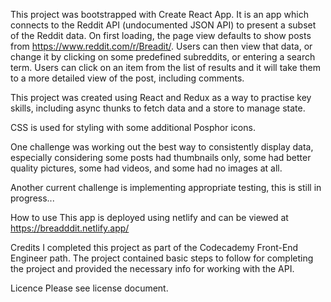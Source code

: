 This project was bootstrapped with Create React App. It is an app which connects to the Reddit API (undocumented JSON API) to present a subset of the Reddit data. On first loading, the page view defaults to show posts from https://www.reddit.com/r/Breadit/. Users can then view that data, or change it by clicking on some predefined subreddits, or entering a search term. Users can click on an item from the list of results and it will take them to a more detailed view of the post, including comments. 

This project was created using React and Redux as a way to practise key skills, including async thunks to fetch data and a store to manage state. 

CSS is used for styling with some additional Posphor icons.

One challenge was working out the best way to consistently display data, especially considering some posts had thumbnails only, some had better quality pictures, some had videos, and some had no images at all. 

Another current challenge is implementing appropriate testing, this is still in progress...

How to use
This app is deployed using netlify and can be viewed at https://breadddit.netlify.app/

Credits
I completed this project as part of the Codecademy Front-End Engineer path. The project contained basic steps to follow for completing the project and provided the necessary info for working with the API.

Licence
Please see license document.

